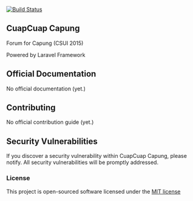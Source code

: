 [![Build Status](https://travis-ci.org/CAPUNG2015/CuapCuap.svg)](https://travis-ci.org/CAPUNG2015/CuapCuap)

## CuapCuap Capung

Forum for Capung (CSUI 2015)

Powered by Laravel Framework

## Official Documentation

No official documentation (yet.)

## Contributing

No official contribution guide (yet.)

## Security Vulnerabilities

If you discover a security vulnerability within CuapCuap Capung, please notify. All security vulnerabilities will be promptly addressed.

### License

This project is open-sourced software licensed under the [MIT license](http://opensource.org/licenses/MIT)

